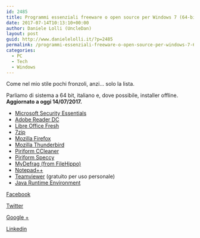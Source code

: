 ```yaml
---
id: 2485
title: Programmi essenziali freeware o open source per Windows 7 (64-bit)
date: 2017-07-14T10:13:10+00:00
author: Daniele Lolli (UncleDan)
layout: post
guid: http://www.danielelolli.it/?p=2485
permalink: /programmi-essenziali-freeware-o-open-source-per-windows-7-64-bit-07-2017.html
categories:
  - PC
  - Tech
  - Windows
---
```

Come nel mio stile pochi fronzoli, anzi&#8230; solo la lista.

Parliamo di sistema a 64 bit, italiano e, dove possibile, installer offline. **Aggiornato a oggi 14/07/2017.**

  * [Microsoft Security Essentials](https://support.microsoft.com/it-it/help/14210/security-essentials-download)
  * [Adobe Reader DC](https://get.adobe.com/it/reader/enterprise/)
  * [Libre Office Fresh](https://it.libreoffice.org/download/libreoffice-fresh/)
  * [7zip](http://www.7-zip.org/)
  * [Mozilla Firefox](https://ftp.mozilla.org/pub/firefox/releases/54.0.1/win64/it/)
  * [Mozilla Thunderbird](https://ftp.mozilla.org/pub/thunderbird/releases/52.2.1/win32/it/)
  * [Piriform CCleaner](https://www.piriform.com/ccleaner/download)
  * [Piriform Speccy](https://www.piriform.com/speccy)
  * [MyDefrag (from FileHippo)](http://filehippo.com/it/download_mydefrag/)
  * [Notepad++](https://notepad-plus-plus.org/download/)
  * [Teamviewer](https://www.teamviewer.com/it/download/) (gratuito per uso personale)
  * [Java Runtime Environment](https://www.java.com/it/download/manual.jsp)

<div class="container_share">
  <a href="http://www.facebook.com/sharer.php?u=http://www.danielelolli.it/programmi-essenziali-freeware-o-open-source-per-windows-7-64-bit-07-2017.html&t=Programmi essenziali freeware o open source per Windows 7 (64-bit)" target="_blank" class="button_purab_share facebook"><span><i class="icon-facebook"></i></span>
  
  <p>
    Facebook
  </p></a> 
  
  <a href="http://twitter.com/share?url=http://www.danielelolli.it/programmi-essenziali-freeware-o-open-source-per-windows-7-64-bit-07-2017.html&text=Programmi essenziali freeware o open source per Windows 7 (64-bit)" target="_blank" class="button_purab_share twitter"><span><i class="icon-twitter"></i></span>
  
  <p>
    Twitter
  </p></a> 
  
  <a href="https://plus.google.com/share?url=http://www.danielelolli.it/programmi-essenziali-freeware-o-open-source-per-windows-7-64-bit-07-2017.html" target="_blank" class="button_purab_share google-plus"><span><i class="icon-google-plus"></i></span>
  
  <p>
    Google +
  </p></a> 
  
  <a href="http://www.linkedin.com/shareArticle?mini=true&url=http://www.danielelolli.it/programmi-essenziali-freeware-o-open-source-per-windows-7-64-bit-07-2017.html&title=Programmi essenziali freeware o open source per Windows 7 (64-bit)" target="_blank" class="button_purab_share linkedin"><span><i class="icon-linkedin"></i></span>
  
  <p>
    Linkedin
  </p></a>
</div>